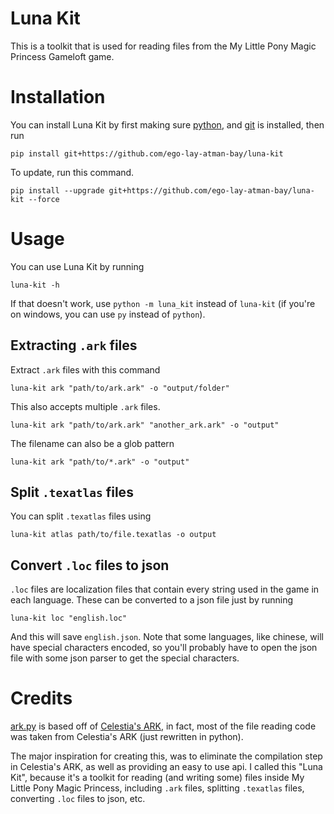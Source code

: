 # Luna Kit
This is a toolkit that is used for reading files from the My Little Pony Magic Princess Gameloft game.

# Installation
You can install Luna Kit by first making sure [python](https://python.org), and [git](https://git-scm.com/) is installed, then run

```
pip install git+https://github.com/ego-lay-atman-bay/luna-kit
```

To update, run this command.

```
pip install --upgrade git+https://github.com/ego-lay-atman-bay/luna-kit --force
```

# Usage

You can use Luna Kit by running

```
luna-kit -h
```

If that doesn't work, use `python -m luna_kit` instead of `luna-kit` (if you're on windows, you can use `py` instead of `python`).

## Extracting `.ark` files

Extract `.ark` files with this command

```
luna-kit ark "path/to/ark.ark" -o "output/folder"
```

This also accepts multiple `.ark` files.

```
luna-kit ark "path/to/ark.ark" "another_ark.ark" -o "output"
```

The filename can also be a glob pattern

```
luna-kit ark "path/to/*.ark" -o "output"
```

## Split `.texatlas` files

You can split `.texatlas` files using

```
luna-kit atlas path/to/file.texatlas -o output
```

## Convert `.loc` files to json

`.loc` files are localization files that contain every string used in the game in each language. These can be converted to a json file just by running

```
luna-kit loc "english.loc"
```

And this will save `english.json`. Note that some languages, like chinese, will have special characters encoded, so you'll probably have to open the json file with some json parser to get the special characters.

# Credits
[ark.py](https://github.com/ego-lay-atman-bay/luna-kit/blob/main/luna_kit/ark.py) is based off of [Celestia's ARK](https://gist.github.com/liamwhite/ba39ce769424b53a5505), in fact, most of the file reading code was taken from Celestia's ARK (just rewritten in python).

The major inspiration for creating this, was to eliminate the compilation step in Celestia's ARK, as well as providing an easy to use api. I called this "Luna Kit", because it's a toolkit for reading (and writing some) files inside My Little Pony Magic Princess, including `.ark` files, splitting `.texatlas` files, converting `.loc` files to json, etc.
